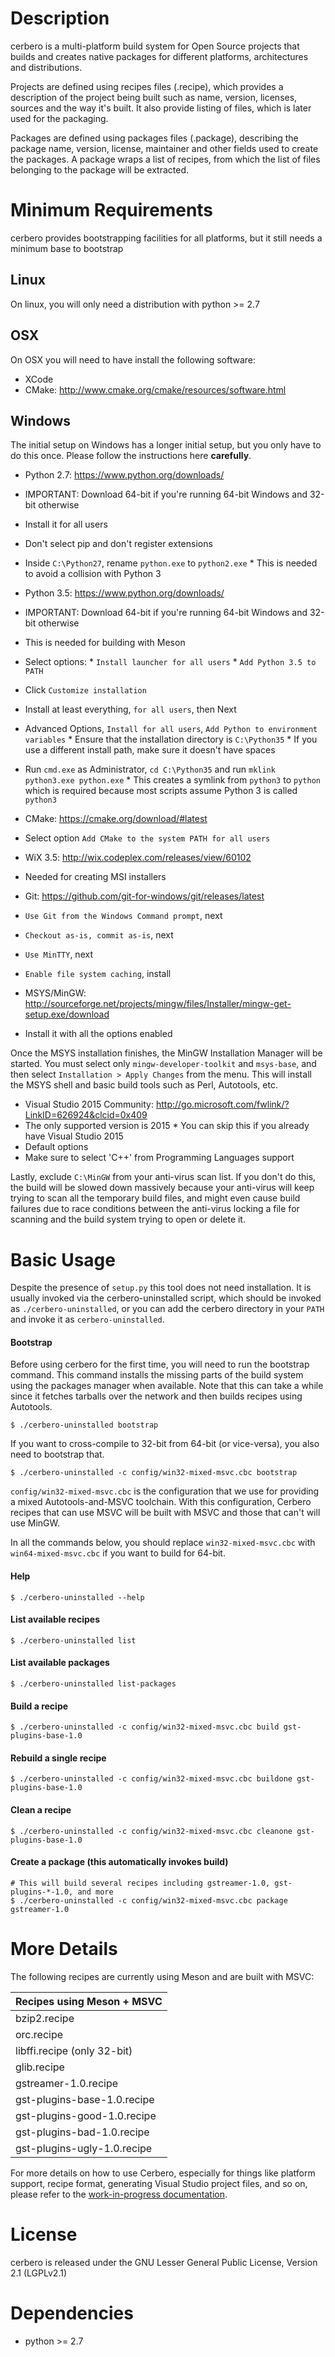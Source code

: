 # Description

cerbero is a multi-platform build system for Open Source projects that builds
and creates native packages for different platforms, architectures and distributions.

Projects are defined using recipes files (.recipe), which provides a description
of the project being built such as name, version, licenses, sources and the way
it's built. It also provide listing of files, which is later used for the packaging.

Packages are defined using packages files (.package), describing the package name,
version, license, maintainer and other fields used to create the packages. A
package wraps a list of recipes, from which the list of files belonging to the
package will be extracted.

# Minimum Requirements

cerbero provides bootstrapping facilities for all platforms, but it still needs a
minimum base to bootstrap

## Linux

On linux, you will only need a distribution with python >= 2.7

## OSX

On OSX you will need to have install the following software:
  * XCode
  * CMake: http://www.cmake.org/cmake/resources/software.html

## Windows

The initial setup on Windows has a longer initial setup, but you only have to
do this once. Please follow the instructions here **carefully**.

  * Python 2.7: https://www.python.org/downloads/
   * IMPORTANT: Download 64-bit if you're running 64-bit Windows and 32-bit otherwise
   * Install it for all users
   * Don't select pip and don't register extensions
   * Inside `C:\Python27`, rename `python.exe` to `python2.exe`
    * This is needed to avoid a collision with Python 3

  * Python 3.5: https://www.python.org/downloads/
   * IMPORTANT: Download 64-bit if you're running 64-bit Windows and 32-bit otherwise
   * This is needed for building with Meson
   * Select options:
    * `Install launcher for all users`
    * `Add Python 3.5 to PATH`
   * Click `Customize installation`
   * Install at least everything, `for all users`, then Next
   * Advanced Options, `Install for all users`, `Add Python to environment variables`
    * Ensure that the installation directory is `C:\Python35`
    * If you use a different install path, make sure it doesn't have spaces 
   * Run `cmd.exe` as Administrator, `cd C:\Python35` and run `mklink python3.exe python.exe`
    * This creates a symlink from `python3` to `python` which is required because most scripts assume Python 3 is called `python3`

  * CMake: https://cmake.org/download/#latest
   * Select option `Add CMake to the system PATH for all users`
  * WiX 3.5: http://wix.codeplex.com/releases/view/60102
   * Needed for creating MSI installers

  * Git: https://github.com/git-for-windows/git/releases/latest
   * `Use Git from the Windows Command prompt`, next
   * `Checkout as-is, commit as-is`, next
   * `Use MinTTY`, next
   * `Enable file system caching`, install

  * MSYS/MinGW: http://sourceforge.net/projects/mingw/files/Installer/mingw-get-setup.exe/download
   * Install it with all the options enabled

Once the MSYS installation finishes, the MinGW Installation Manager will be
started. You must select only `mingw-developer-toolkit` and `msys-base`, and
then select `Installation > Apply Changes` from the menu. This will install the
MSYS shell and basic build tools such as Perl, Autotools, etc.

  * Visual Studio 2015 Community: http://go.microsoft.com/fwlink/?LinkID=626924&clcid=0x409
   * The only supported version is 2015
    * You can skip this if you already have Visual Studio 2015
   * Default options
   * Make sure to select 'C++' from Programming Languages support

Lastly, exclude `C:\MinGW` from your anti-virus scan list. If you don't do
this, the build will be slowed down massively because your anti-virus will keep
trying to scan all the temporary build files, and might even cause build
failures due to race conditions between the anti-virus locking a file for
scanning and the build system trying to open or delete it.

# Basic Usage

Despite the presence of `setup.py` this tool does not need installation. It is
usually invoked via the cerbero-uninstalled script, which should be invoked as
`./cerbero-uninstalled`, or you can add the cerbero directory in your `PATH`
and invoke it as `cerbero-uninstalled`.

#### Bootstrap

Before using cerbero for the first time, you will need to run the bootstrap
command. This command installs the missing parts of the build system using the
packages manager when available. Note that this can take a while since it
fetches tarballs over the network and then builds recipes using Autotools.

    $ ./cerbero-uninstalled bootstrap

If you want to cross-compile to 32-bit from 64-bit (or vice-versa), you also need
to bootstrap that.

    $ ./cerbero-uninstalled -c config/win32-mixed-msvc.cbc bootstrap

`config/win32-mixed-msvc.cbc` is the configuration that we use for providing
a mixed Autotools-and-MSVC toolchain. With this configuration, Cerbero recipes
that can use MSVC will be built with MSVC and those that can't will use MinGW.

In all the commands below, you should replace `win32-mixed-msvc.cbc` with
`win64-mixed-msvc.cbc` if you want to build for 64-bit.

#### Help

    $ ./cerbero-uninstalled --help

#### List available recipes

    $ ./cerbero-uninstalled list

#### List available packages

    $ ./cerbero-uninstalled list-packages

#### Build a recipe

    $ ./cerbero-uninstalled -c config/win32-mixed-msvc.cbc build gst-plugins-base-1.0

#### Rebuild a single recipe

    $ ./cerbero-uninstalled -c config/win32-mixed-msvc.cbc buildone gst-plugins-base-1.0

#### Clean a recipe

    $ ./cerbero-uninstalled -c config/win32-mixed-msvc.cbc cleanone gst-plugins-base-1.0

#### Create a package (this automatically invokes build)

    # This will build several recipes including gstreamer-1.0, gst-plugins-*-1.0, and more
    $ ./cerbero-uninstalled -c config/win32-mixed-msvc.cbc package gstreamer-1.0

# More Details

The following recipes are currently using Meson and are built with MSVC:

| Recipes using Meson + MSVC |
|---------------------------|
| bzip2.recipe |
| orc.recipe |
| libffi.recipe (only 32-bit) |
| glib.recipe |
| gstreamer-1.0.recipe |
| gst-plugins-base-1.0.recipe |
| gst-plugins-good-1.0.recipe |
| gst-plugins-bad-1.0.recipe |
| gst-plugins-ugly-1.0.recipe |

For more details on how to use Cerbero, especially for things like platform
support, recipe format, generating Visual Studio project files, and so on,
please refer to the [work-in-progress documentation](https://github.com/centricular/cerbero-docs/blob/master/start.md).

# License

cerbero is released under the GNU Lesser General Public License, Version 2.1 (LGPLv2.1)

# Dependencies

 * python >= 2.7
